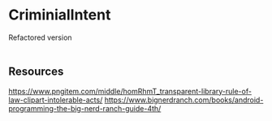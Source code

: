 # CriminialIntent
Refactored version <br></br>
<h2>Resources</h2>

<a>https://www.pngitem.com/middle/homRhmT_transparent-library-rule-of-law-clipart-intolerable-acts/</a>
<a>https://www.bignerdranch.com/books/android-programming-the-big-nerd-ranch-guide-4th/</a>
